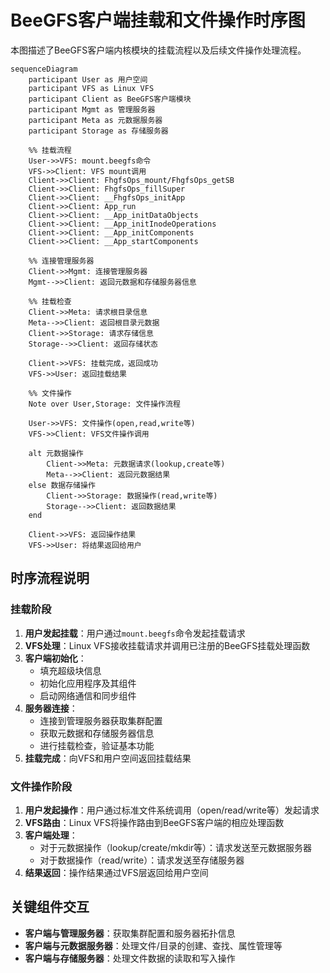 # BeeGFS客户端挂载和文件操作时序图

本图描述了BeeGFS客户端内核模块的挂载流程以及后续文件操作处理流程。

```mermaid
sequenceDiagram
    participant User as 用户空间
    participant VFS as Linux VFS
    participant Client as BeeGFS客户端模块
    participant Mgmt as 管理服务器
    participant Meta as 元数据服务器
    participant Storage as 存储服务器
    
    %% 挂载流程
    User->>VFS: mount.beegfs命令
    VFS->>Client: VFS mount调用
    Client->>Client: FhgfsOps_mount/FhgfsOps_getSB
    Client->>Client: FhgfsOps_fillSuper
    Client->>Client: __FhgfsOps_initApp
    Client->>Client: App_run
    Client->>Client: __App_initDataObjects
    Client->>Client: __App_initInodeOperations
    Client->>Client: __App_initComponents
    Client->>Client: __App_startComponents
    
    %% 连接管理服务器
    Client->>Mgmt: 连接管理服务器
    Mgmt-->>Client: 返回元数据和存储服务器信息
    
    %% 挂载检查
    Client->>Meta: 请求根目录信息
    Meta-->>Client: 返回根目录元数据
    Client->>Storage: 请求存储信息
    Storage-->>Client: 返回存储状态
    
    Client->>VFS: 挂载完成，返回成功
    VFS->>User: 返回挂载结果
    
    %% 文件操作
    Note over User,Storage: 文件操作流程
    
    User->>VFS: 文件操作(open,read,write等)
    VFS->>Client: VFS文件操作调用
    
    alt 元数据操作
        Client->>Meta: 元数据请求(lookup,create等)
        Meta-->>Client: 返回元数据结果
    else 数据存储操作
        Client->>Storage: 数据操作(read,write等)
        Storage-->>Client: 返回数据结果
    end
    
    Client->>VFS: 返回操作结果
    VFS->>User: 将结果返回给用户
```

## 时序流程说明

### 挂载阶段

1. **用户发起挂载**：用户通过`mount.beegfs`命令发起挂载请求
2. **VFS处理**：Linux VFS接收挂载请求并调用已注册的BeeGFS挂载处理函数
3. **客户端初始化**：
   - 填充超级块信息
   - 初始化应用程序及其组件
   - 启动网络通信和同步组件
4. **服务器连接**：
   - 连接到管理服务器获取集群配置
   - 获取元数据和存储服务器信息
   - 进行挂载检查，验证基本功能
5. **挂载完成**：向VFS和用户空间返回挂载结果

### 文件操作阶段

1. **用户发起操作**：用户通过标准文件系统调用（open/read/write等）发起请求
2. **VFS路由**：Linux VFS将操作路由到BeeGFS客户端的相应处理函数
3. **客户端处理**：
   - 对于元数据操作（lookup/create/mkdir等）：请求发送至元数据服务器
   - 对于数据操作（read/write）：请求发送至存储服务器
4. **结果返回**：操作结果通过VFS层返回给用户空间

## 关键组件交互

- **客户端与管理服务器**：获取集群配置和服务器拓扑信息
- **客户端与元数据服务器**：处理文件/目录的创建、查找、属性管理等
- **客户端与存储服务器**：处理文件数据的读取和写入操作 